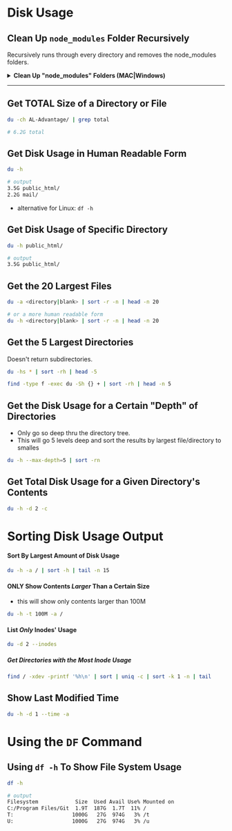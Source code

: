 # Disk Usage

## Clean Up ```node_modules``` Folder Recursively
Recursively runs through every directory and removes the node_modules folders.

<details>
  <summary>
    <b>Clean Up "node_modules" Folders (MAC|Windows)</b>
  </summary>

**MAC**

```bash
# First List ALL Folders that contain "node_modules"
find . -name "node_modules" -type d -prune -print | xargs du -chs

# Find ALL "node_modules" folders that HAVE NOT been touched for 30 days
find . -name "node_modules" -type d -prune -print -mtime +30 | xargs du -chs


##### DELETE EVERY "node_modules" FOLDER #####
find . -name "node_modules" -type d -prune -exec rm -rf '{}' +

##### DELETE EVERY "node_modules" FOLDER EXCEPT THE LAST 30 DAYS #####
find . -name "node_modules" -type d -prune -print -mtime +30 | xargs du -chs
```

**Windows**

```bash
# Removes/Deletes ALL "node_modules" 
FOR /d /r . %d in (node_modules) DO @IF EXIST "%d" rm -rf "%d"
```

**PowerShell**

```powershell
Get-ChildItem -Path "." -Include "node_modules" -Recurse -Directory | Remove-Item -Recurse -Force
```

</details>

---

## Get TOTAL Size of a Directory or File
```bash
du -ch AL-Advantage/ | grep total

# 6.2G total
```

## Get Disk Usage in Human Readable Form
```bash
du -h

# output
3.5G public_html/
2.2G mail/
```
- alternative for Linux: ```df -h```

## Get Disk Usage of Specific Directory
```bash
du -h public_html/

# output
3.5G public_html/
```

## Get the 20 Largest Files
```bash
du -a <directory|blank> | sort -r -n | head -n 20

# or a more human readable form
du -h <directory|blank> | sort -r -n | head -n 20
```

## Get the 5 Largest Directories
Doesn't return subdirectories.

```bash
du -hs * | sort -rh | head -5
```

```bash
find -type f -exec du -Sh {} + | sort -rh | head -n 5
```

## Get the Disk Usage for a Certain "Depth" of Directories
- Only go so deep thru the directory tree.
- This will go 5 levels deep and sort the results by largest file/directory to smalles
```bash
du -h --max-depth=5 | sort -rn
```

## Get Total Disk Usage for a Given Directory's Contents
```bash
du -h -d 2 -c
```

# Sorting Disk Usage Output

#### __Sort By Largest Amount of Disk Usage__
```bash
du -h -a / | sort -h | tail -n 15
```
#### __ONLY Show Contents *Larger* Than a Certain Size__
- this will show only contents larger than 100M
```bash
du -h -t 100M -a /
```

#### __List *Only* Inodes' Usage__
```bash
du -d 2 --inodes
```
##### Get Directories with the *Most* Inode Usage
```bash
find / -xdev -printf '%h\n' | sort | uniq -c | sort -k 1 -n | tail
```

## Show Last Modified Time
```bash
du -h -d 1 --time -a
```

# Using the ```DF``` Command

## Using ```df -h``` To Show File System Usage
```bash
df -h

# output
Filesystem            Size  Used Avail Use% Mounted on
C:/Program Files/Git  1.9T  187G  1.7T  11% /
T:                   1000G   27G  974G   3% /t
U:                   1000G   27G  974G   3% /u
```

